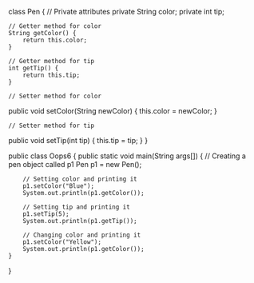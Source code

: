 class Pen {
    // Private attributes
    private String color;
    private int tip;

    // Getter method for color
    String getColor() {
        return this.color;
    }

    // Getter method for tip
    int getTip() {
        return this.tip;
    }

    // Setter method for color
  public   void setColor(String newColor) {
        this.color = newColor;
    }

    // Setter method for tip
  public  void setTip(int tip) {
        this.tip = tip;
    }
}

public class Oops6 {
    public static void main(String args[]) {
        // Creating a pen object called p1
        Pen p1 = new Pen();
        
        // Setting color and printing it
        p1.setColor("Blue");
        System.out.println(p1.getColor());
        
        // Setting tip and printing it
        p1.setTip(5);
        System.out.println(p1.getTip());
        
        // Changing color and printing it
        p1.setColor("Yellow");
        System.out.println(p1.getColor());
    }
}

